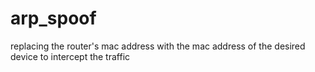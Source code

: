 # arp_spoof
replacing the router's mac address with the mac address of the desired device to intercept the traffic 
